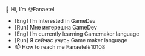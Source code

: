 👋 Hi, I’m @Fanaetel
- [Eng] I’m interested in GameDev 
- [Run] Мне интерешна GameDev
- [Eng] I’m currently learning Gamemaker language
- [Run] Я сейчас учусь Game maker language
- 📫 How to reach me Fanaetel#10108
